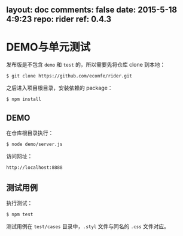 layout: doc
comments: false
date: 2015-5-18 4:9:23
repo: rider
ref: 0.4.3
---

# DEMO与单元测试

发布版是不包含 `demo` 和 `test` 的，所以需要先将仓库 clone 到本地：

```shell
$ git clone https://github.com/ecomfe/rider.git
```

之后进入项目根目录，安装依赖的 package：

```shell
$ npm install
```
## DEMO

在仓库根目录执行：

```shell
$ node demo/server.js
```

访问网址：

    http://localhost:8888

## 测试用例

执行测试：

```shell
$ npm test
```

测试用例在 `test/cases` 目录中，`.styl` 文件与同名的 `.css` 文件对应。
